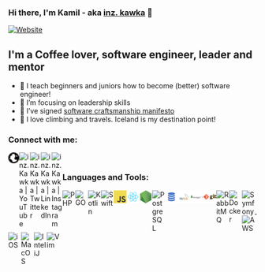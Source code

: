 ### Hi there, I'm Kamil - aka [inz. kawka][website] 👋

[![Website](https://img.shields.io/website?label=inzkawka.pl&style=for-the-badge&url=https%3A%2F%2Finzkawka.pl)](https://inzkawka.pl)

## I'm a Coffee lover, software engineer, leader and mentor

- 🔭 I teach beginners and juniors how to become (better) software engineer!
- 🌱 I’m focusing on leadership skills
- 📝 I’ve signed [software craftsmanship manifesto](https://manifesto.softwarecraftsmanship.org) 
- 🧗 I love climbing and travels. Iceland is my destination point!

### Connect with me:

[<img align="left" alt="inzkawka.pl" width="22px" src="https://raw.githubusercontent.com/iconic/open-iconic/master/svg/globe.svg" />][website]
[<img align="left" alt="inz. Kawka | YouTube" width="22px" src="https://cdn.jsdelivr.net/npm/simple-icons@v3/icons/youtube.svg" />][youtube]
[<img align="left" alt="inz. Kawka | Twitter" width="22px" src="https://cdn.jsdelivr.net/npm/simple-icons@v3/icons/twitter.svg" />][twitter]
[<img align="left" alt="inz. Kawka | LinkedIn" width="22px" src="https://cdn.jsdelivr.net/npm/simple-icons@v3/icons/linkedin.svg" />][linkedin]
[<img align="left" alt="inz. Kawka | Instagram" width="22px" src="https://cdn.jsdelivr.net/npm/simple-icons@v3/icons/instagram.svg" />][instagram]

<br />

### Languages and Tools:

[<img align="left" alt="PHP" width="26px" src="https://img.shields.io/badge/PHP-777BB4?style=for-the-badge&logo=php&logoColor=white" />][website]
[<img align="left" alt="GO" width="26px" src="https://img.shields.io/badge/Go-00ADD8?style=for-the-badge&logo=go&logoColor=white" />][website]
[<img align="left" alt="Kotlin" width="26px" src="https://img.shields.io/badge/Kotlin-0095D5?&style=for-the-badge&logo=kotlin&logoColor=white" />][website]
[<img align="left" alt="Swift" width="26px" src="https://img.shields.io/badge/Swift-FA7343?style=for-the-badge&logo=swift&logoColor=white" />][website]
[<img align="left" alt="JavaScript" width="26px" src="https://raw.githubusercontent.com/github/explore/80688e429a7d4ef2fca1e82350fe8e3517d3494d/topics/javascript/javascript.png" />][website]
[<img align="left" alt="React" width="26px" src="https://raw.githubusercontent.com/github/explore/80688e429a7d4ef2fca1e82350fe8e3517d3494d/topics/react/react.png" />][website]
[<img align="left" alt="Node.js" width="26px" src="https://raw.githubusercontent.com/github/explore/80688e429a7d4ef2fca1e82350fe8e3517d3494d/topics/nodejs/nodejs.png" />][website]
[<img align="left" alt="PostgreSQL" width="26px" src="https://img.shields.io/badge/PostgreSQL-316192?style=for-the-badge&logo=postgresql&logoColor=white" />][website]
[<img align="left" alt="SQL" width="26px" src="https://raw.githubusercontent.com/github/explore/80688e429a7d4ef2fca1e82350fe8e3517d3494d/topics/sql/sql.png" />][website]
[<img align="left" alt="MySQL" width="26px" src="https://raw.githubusercontent.com/github/explore/80688e429a7d4ef2fca1e82350fe8e3517d3494d/topics/mysql/mysql.png" />][website]
[<img align="left" alt="MongoDB" width="26px" src="https://raw.githubusercontent.com/github/explore/80688e429a7d4ef2fca1e82350fe8e3517d3494d/topics/mongodb/mongodb.png" />][website]
[<img align="left" alt="Git" width="26px" src="https://raw.githubusercontent.com/github/explore/80688e429a7d4ef2fca1e82350fe8e3517d3494d/topics/git/git.png" />][website]
[<img align="left" alt="RabbitMQ" width="26px" src="https://img.shields.io/badge/rabbitmq-%23FF6600.svg?&style=for-the-badge&logo=rabbitmq&logoColor=white" />][website]
[<img align="left" alt="Docker" width="26px" src="https://img.shields.io/badge/Docker-2CA5E0?style=for-the-badge&logo=docker&logoColor=white" />][website]
[<img align="left" alt="Symfony" width="26px" src="https://img.shields.io/badge/Symfony-000000?style=for-the-badge&logo=Symfony&logoColor=white" />][website]
[<img align="left" alt="AWS" width="26px" src="https://img.shields.io/badge/Amazon_AWS-FF9900?style=for-the-badge&logo=amazonaws&logoColor=white" />][website]
[<img align="left" alt="iOS" width="26px" src="https://img.shields.io/badge/iOS-000000?style=for-the-badge&logo=ios&logoColor=white" />][website]
[<img align="left" alt="MacOS" width="26px" src="https://img.shields.io/badge/mac%20os-000000?style=for-the-badge&logo=apple&logoColor=white" />][website]
[<img align="left" alt="InteliJ" width="26px" src="https://img.shields.io/badge/IntelliJIDEA-000000.svg?style=for-the-badge&logo=intellij-idea&logoColor=white" />][website]
[<img align="left" alt="Vim" width="26px" src="https://img.shields.io/badge/VIM-%2311AB00.svg?&style=for-the-badge&logo=vim&logoColor=white" />][website]

<br />
<br />

---

[website]: https://inzkawka.pl
[twitter]: https://twitter.com/webkonstruktor
[youtube]: https://youtube.com/
[instagram]: https://instagram.com/inzkawka
[linkedin]: https://linkedin.com/in/kamil-głusiński